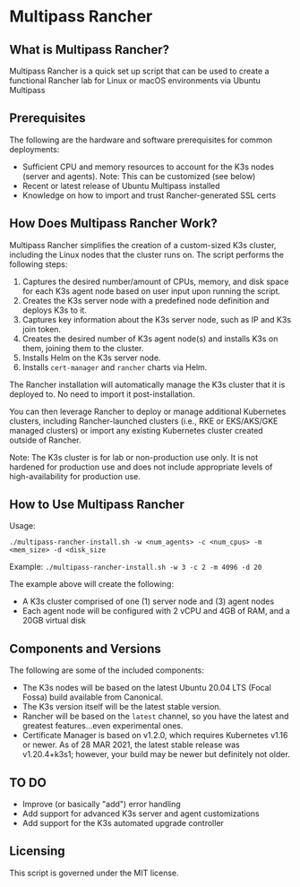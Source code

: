 # Multipass Rancher

## What is Multipass Rancher?

Multipass Rancher is a quick set up script that can be used to create a functional Rancher lab for Linux or macOS environments via Ubuntu Multipass

## Prerequisites

The following are the hardware and software prerequisites for common deployments:

- Sufficient CPU and memory resources to account for the K3s nodes (server and agents). Note: This can be customized (see below)
- Recent or latest release of Ubuntu Multipass installed
- Knowledge on how to import and trust Rancher-generated SSL certs

## How Does Multipass Rancher Work?

Multipass Rancher simplifies the creation of a custom-sized K3s cluster, including the Linux nodes that the cluster runs on. The script performs the following steps:

1. Captures the desired number/amount of CPUs, memory, and disk space for each K3s agent node based on user input upon running the script.
2. Creates the K3s server node with a predefined node definition and deploys K3s to it.
3. Captures key information about the K3s server node, such as IP and K3s join token.
4. Creates the desired number of K3s agent node(s) and installs K3s on them, joining them to the cluster.
5. Installs Helm on the K3s server node.
6. Installs `cert-manager` and `rancher` charts via Helm.

The Rancher installation will automatically manage the K3s cluster that it is deployed to. No need to import it post-installation.

You can then leverage Rancher to deploy or manage additional Kubernetes clusters, including Rancher-launched clusters (i.e., RKE or EKS/AKS/GKE managed clusters) or import any existing Kubernetes cluster created outside of Rancher.

Note: The K3s cluster is for lab or non-production use only. It is not hardened for production use and does not include appropriate levels of high-availability for production use.

## How to Use Multipass Rancher

Usage:

`./multipass-rancher-install.sh -w <num_agents> -c <num_cpus> -m <mem_size> -d <disk_size`

Example:
`./multipass-rancher-install.sh -w 3 -c 2 -m 4096 -d 20`

The example above will create the following:

- A K3s cluster comprised of one (1) server node and (3) agent nodes
- Each agent node will be configured with 2 vCPU and 4GB of RAM, and a 20GB virtual disk

## Components and Versions

The following are some of the included components:

- The K3s nodes will be based on the latest Ubuntu 20.04 LTS (Focal Fossa) build available from Canonical.
- The K3s version itself will be the latest stable version.
- Rancher will be based on the `latest` channel, so you have the latest and greatest features...even experimental ones.
- Certificate Manager is based on v1.2.0, which requires Kubernetes v1.16 or newer. As of 28 MAR 2021, the latest stable release was v1.20.4+k3s1; however, your build may be newer but definitely not older.

## TO DO

- Improve (or basically "add") error handling
- Add support for advanced K3s server and agent customizations
- Add support for the K3s automated upgrade controller

## Licensing

This script is governed under the MIT license.
